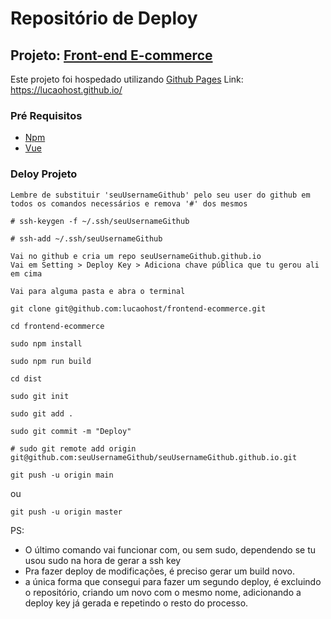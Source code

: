 # Repositório de Deploy
## Projeto: [Front-end E-commerce](https://github.com/lucaohost/frontend-ecommerce)

Este projeto foi hospedado utilizando [Github Pages](https://pages.github.com/)
Link: https://lucaohost.github.io/

### Pré Requisitos
* [Npm](https://www.npmjs.com/)
* [Vue](https://vuejs.org/)

### Deloy Projeto
```
Lembre de substituir 'seuUsernameGithub' pelo seu user do github em todos os comandos necessários e remova '#' dos mesmos
```

```
# ssh-keygen -f ~/.ssh/seuUsernameGithub
```
```
# ssh-add ~/.ssh/seuUsernameGithub
```
```
Vai no github e cria um repo seuUsernameGithub.github.io
Vai em Setting > Deploy Key > Adiciona chave pública que tu gerou ali em cima
```
```
Vai para alguma pasta e abra o terminal
```
```
git clone git@github.com:lucaohost/frontend-ecommerce.git
```
```
cd frontend-ecommerce
```

```
sudo npm install
```
```
sudo npm run build
```
```
cd dist
```
```
sudo git init
```
```
sudo git add .
```
```
sudo git commit -m "Deploy"
```
```
# sudo git remote add origin git@github.com:seuUsernameGithub/seuUsernameGithub.github.io.git
```
```
git push -u origin main
```
ou
```
git push -u origin master
```
PS:
- O último comando vai funcionar com, ou sem sudo, dependendo se tu usou sudo na hora de gerar a ssh key 
- Pra fazer deploy de modificações, é preciso gerar um build novo.
- a única forma que consegui para fazer um segundo deploy, é excluindo o repositório, criando um novo com o mesmo nome, adicionando a deploy key já gerada e repetindo o resto do processo. 
